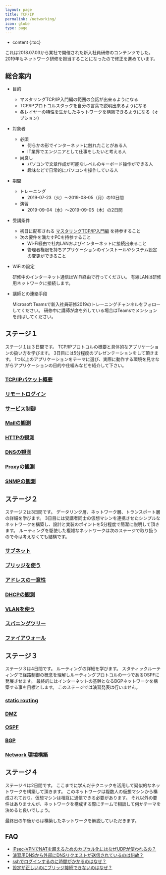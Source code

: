 ```yaml
---
layout: page
title: TCP/IP
permalink: /networking/
icon: globe
type: page
---
```


* content
{:toc}

これは2018.07.03から某社で開催された新入社員研修のコンテンツでした。
2019年もネットワーク研修を担当することになったので修正を進めています。

## 総合案内

* 目的

  - マスタリングTCP/IP入門編の範囲の会話が出来るようになる
  - TCP/IPプロトコルスタックを自分の言葉で説明出来るようになる
  - 各レイヤーの特性を生かしたネットワークを構築できるようになる（オプション）

* 対象者

  - 必須
    - 何らかの形でインターネットに触れたことがある人
    - IT業界でエンジニアとして仕事をしたいと考える人
  - 尚良し
    - パソコンで文章作成が可能なレベルのキーボード操作ができる人
    - 趣味などで日常的にパソコンを操作している人

* 期間

  - トレーニング
    - 2019-07-23（火）～2019-08-05（月）の10日間  
  - 演習
    - 2019-09-04（水）～2019-09-05（木）の2日間

* 受講条件

  - 初日に配布される [マスタリングTCP/IP入門編](https://www.amazon.co.jp/dp/4274068765) を持参すること
  - 次の要件を満たすPCを持参すること
    - Wi-Fi経由で社内LANおよびインターネットに接続出来ること
    - 管理者権限を持ちアプリケーションのインストールやシステム設定の変更ができること

* WiFiの設定

  研修中のインターネット通信はWiFi経由で行ってください。
  有線LANは研修用ネットワークに接続します。

* 講師との連絡手段

  Microsoft Teamsで新入社員研修2019のトレーニングチャンネルをフォローしてください。
  研修中に講師が席を外している場合はTeamsでメンションを飛ばしてください。

## ステージ１

ステージ１は３日間です。
TCP/IPプロトコルの概要と具体的なアプリケーションの扱い方を学びます。
3日目には5分程度のプレゼンテーションをして頂きます。
1つ以上のアプリケーションをテーマに選び、実際に動作する環境を見せながらアプリケーションの目的や仕組みなどを紹介して下さい。

### [TCP/IPパケット概要](wireshark)
### [リモートログイン](remote_login)
### [サービス制御](presettings)
### [Mailの観測](mail)
### [HTTPの観測](http)
### [DNSの観測](dns)
### [Proxyの観測](proxy)
### [SNMPの観測](snmp)

## ステージ２

ステージ２は3日間です。
データリンク層、ネットワーク層、トランスポート層の詳細を学びます。
3日目には受講者同士の仮想マシンを連携させたシンプルなネットワークを構築し、設計と実装のポイントを5分程度で簡潔に説明して頂きます。
ルーティングを駆使した複雑なネットワークは次のステージで取り扱うので今は考えなくても結構です。

### [サブネット](ipsubnet)
### [ブリッジを使う](bridge)
### [アドレスの一意性](unique_addressing)
### [DHCPの観測](dhcp)
### [VLANを使う](vlan)
### [スパニングツリー](stp)
### [ファイアウォール](firewall)

## ステージ３

ステージ３は4日間です。
ルーティングの詳細を学びます。
スタティックルーティングで経路制御の概念を理解しルーティングプロトコルの一つであるOSPFに発展させます。
最終的にはインターネットの基幹となるBGPネットワークを構築する事を目標とします。
このステージでは演習発表は行いません。

### [static routing](routing)
### [DMZ](dmz)
### [OSPF](ospf)
### [BGP](bgp)
### [Network 環境構築](practice1)

## ステージ４

ステージ４は2日間です。
ここまでに学んだテクニックを活用して疑似的なネットワークを構築して頂きます。
このネットワークは複数人の仮想マシンから構成されており、仮想マシンは相互に通信できる必要があります。
それ以外の要件はありませんが、ネットワークを構成する際にチームで相談して何かテーマを決めると良いでしょう。

最終日の午後からは構築したネットワークを解説していただきます。

## FAQ
* [IPsec-VPNでNATを超えるためのカプセル化にはなぜUDPが使われるの？](networking_faq#nat-t)
* [演習用DNSから外部にDNSリクエストが送信されているのは何故？](networking_faq#再帰問い合わせ)
* [sshでログインするのに時間がかかるのはなぜ？](networking_faq#sshdelay)
* [設定が正しいのにブリッジ接続できないのはなぜ？](networking_faq#promiscuous)
